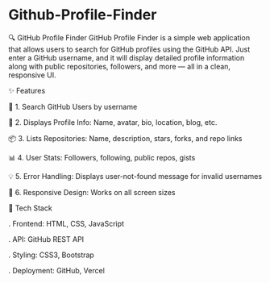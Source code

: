 # Github-Profile-Finder

🔍 GitHub Profile Finder
GitHub Profile Finder is a simple web application that allows users to search for GitHub profiles using the GitHub API. Just enter a GitHub username, and it will display detailed profile information along with public repositories, followers, and more — all in a clean, responsive UI.

✨ Features

🔎 1. Search GitHub Users by username

👤 2. Displays Profile Info: Name, avatar, bio, location, blog, etc.

📦 3. Lists Repositories: Name, description, stars, forks, and repo links

📊 4. User Stats: Followers, following, public repos, gists

💡 5. Error Handling: Displays user-not-found message for invalid usernames

🎨 6. Responsive Design: Works on all screen sizes

🧰 Tech Stack

. Frontend: HTML, CSS, JavaScript

. API: GitHub REST API

. Styling: CSS3, Bootstrap

. Deployment: GitHub, Vercel
